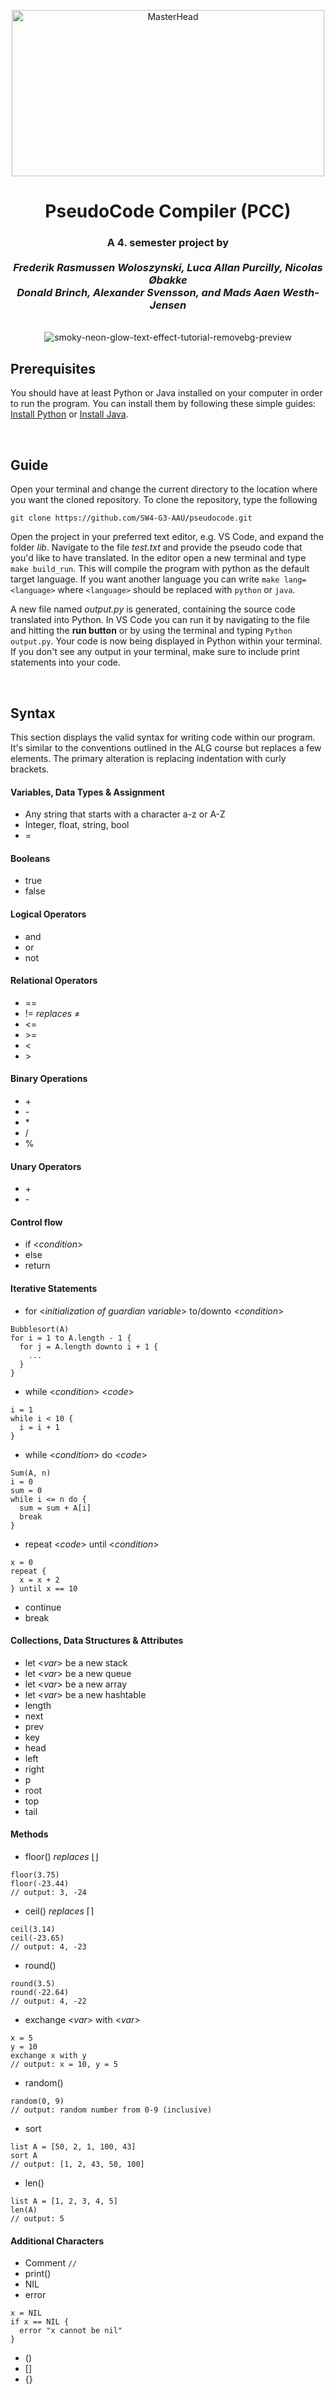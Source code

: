 <p align="center">
  <img src="https://blog.campaignmaster.co.uk/wp-content/uploads/2019/05/giphy.gif" alt="MasterHead" width="500" height="266">
</p>

<h1 align="center">PseudoCode Compiler (PCC)</h1>

<h3 align="center">A 4. semester project by 
<br> <br>
<i>Frederik Rasmussen Woloszynski, Luca Allan Purcilly, Nicolas Øbakke <br>
Donald Brinch, Alexander Svensson, and Mads Aaen Westh-Jensen</i> </h3>
<br>

<div align="center">
  <img src="https://github.com/SW4-G3-AAU/pseudocode/assets/116066516/5a8369b8-9147-4616-b675-ec9b289f0e4c" alt="smoky-neon-glow-text-effect-tutorial-removebg-preview" style="max-width: 100%;">
</div>

## Prerequisites
You should have at least Python or Java installed on your computer in order to run the program. You can install them by following these simple guides: [Install Python](https://code.visualstudio.com/docs/languages/python) or [Install Java](https://code.visualstudio.com/docs/languages/java).

<br>

## Guide
Open your terminal and change the current directory to the location where you want the cloned repository. To clone the repository, type the following
```
git clone https://github.com/SW4-G3-AAU/pseudocode.git
```
Open the project in your preferred text editor, e.g. VS Code, and expand the folder *lib*. Navigate to the file *test.txt* and provide the pseudo code that you'd like to have translated. In the editor open a new terminal and type `make build_run`. This will compile the program with python as the default target language. If you want another language you can write `make lang=<language>` where `<language>` should be replaced with `python` or `java`.

A new file named *output.py* is generated, containing the source code translated into Python. In VS Code you can run it by navigating to the file and hitting the **run button** or by using the terminal and typing `Python output.py`. Your code is now being displayed in Python within your terminal. If you don't see any output in your terminal, make sure to include print statements into your code.

<br>

## Syntax
This section displays the valid syntax for writing code within our program. It's similar to the conventions outlined in the ALG course but replaces a few elements. The primary alteration is replacing indentation with curly brackets.

#### Variables, Data Types & Assignment
- Any string that starts with a character a-z or A-Z
- Integer, float, string, bool
- =

#### Booleans
- true
- false

#### Logical Operators
- and
- or
- not

#### Relational Operators
- ==
- != *replaces* ≠
- \<=
- \>=
- &lt;
- &gt;

#### Binary Operations
- \+
- \-
- \*
- /
- %

#### Unary Operators
- \+
- \-

#### Control flow
- if <*condition*>
- else
- return

#### Iterative Statements
- for \<*initialization of guardian variable*> to/downto \<*condition*>
```
Bubblesort(A)
for i = 1 to A.length - 1 {
  for j = A.length downto i + 1 {
    ...
  }
}
```
- while \<*condition*> \<*code*>
```
i = 1
while i < 10 {
  i = i + 1
}
```

- while \<*condition*> do \<*code*>
```
Sum(A, n)
i = 0
sum = 0
while i <= n do {
  sum = sum + A[i]
  break
}
```

- repeat \<*code*> until \<*condition*>
```
x = 0
repeat {
  x = x + 2
} until x == 10
```

- continue
- break

#### Collections, Data Structures & Attributes
- let \<*var*> be a new stack
- let \<*var*> be a new queue
- let \<*var*> be a new array
- let \<*var*> be a new hashtable
- length
- next
- prev
- key
- head
- left
- right
- p
- root
- top
- tail

#### Methods
- floor() *replaces* ⌊⌋
```
floor(3.75)
floor(-23.44)
// output: 3, -24
```

- ceil() *replaces* ⌈⌉
```
ceil(3.14)
ceil(-23.65)
// output: 4, -23
```

- round()
```
round(3.5)
round(-22.64)
// output: 4, -22
```

- exchange \<*var*> with \<*var*>
```
x = 5
y = 10
exchange x with y
// output: x = 10, y = 5
```

- random()
```
random(0, 9)
// output: random number from 0-9 (inclusive)
```

- sort
```
list A = [50, 2, 1, 100, 43]
sort A
// output: [1, 2, 43, 50, 100]
```

- len()
```
list A = [1, 2, 3, 4, 5]
len(A)
// output: 5
```

#### Additional Characters
- Comment `//`
- print()
- NIL
- error
```
x = NIL
if x == NIL {
  error "x cannot be nil"
}
```

- ()
- []
- {}
